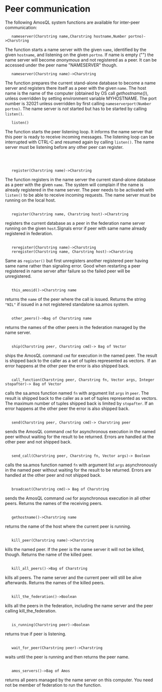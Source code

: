 # Peer communication

The following AmosQL system functions are available for inter-peer communication:

```
   nameserver(Charstring name,Charstring hostname,Number portno)->Charstring
```

The function starts a name server with the given `name`, identified by the given `hostname`, and listening on the given `portno`. If name is empty ("") the name server will become *anonymous* and not registered as a peer. It can be accessed under the peer name "NAMESERVER" though. 

```
   nameserver(Charstring name)->Charstring
```
The function prepares the current stand-alone database to become a name server and registers there itself as a peer with the given `name`. The host name is the name of the computer (obtained by OS call *gethostname()*), unless overridden by setting environment variable MYHOSTNAME. The port number is 32021 unless overridden by first calling `nameserverport(Number portno)`.  The name server is *not* started but has to be started by calling `listen()`.

```
   listen()
```
The function starts the peer listening loop. It informs the name server that this peer is ready to receive incoming messages. The listening loop can be interrupted with CTRL-C and resumed again by calling `listen()`. The name server must be listening before any other peer can register.

<br><br>
```
   register(Charstring name)->Charstring
```
The function registers in the name server the current stand-alone database as a peer with the given `name`. The system will complain if the name is already registered in the name server. The peer needs to be activated with `listen()` to be able to receive incoming requests. The name server must be running on the local host.
<br><br>
```
   register(Charstring name, Charstring host)->Charstring
```
registers the current database as a peer in the federation name server
running on the given `host`.Signals error if peer with same name already registered in federation.
<br><br>
```
   reregister(Charstring name)->Charstring
   reregister(Charstring name, Charstring host)->Charstring
```
Same as `register()` but first unregisters another registered peer having same name rather than signaling error. Good when restarting a peer registered in name server after failure so the failed peer will be unregistered.
<br><br>
```
   this_amosid()->Charstring name
```
returns the `name` of the peer where the call is issued. Returns the string `"NIL"` if issued in a not registered standalone sa.amos system.
<br><br>
```
   other_peers()->Bag of Charstring name
```
returns the names of the other peers in the federation managed by the name server.
<br><br>
```
   ship(Charstring peer, Charstring cmd)-> Bag of Vector
```
ships the AmosQL command `cmd` for execution in the named peer. The result is shipped back to the caller as a set of tuples represented as vectors.  If an error happens at the other peer the error is also shipped back.
<br><br>
```
   call_function(Charstring peer, Charstring fn, Vector args, Integer stopafter)-> Bag of Vector
```
calls the sa.amos function named `fn` with argument list `args` in `peer`. The result is shipped back to the caller as a set of tuples represented as vectors. The maximum number of tuples shipped back is limited by `stopafter`. If an error happens at the other peer the error is also shipped back.
<br><br>
```
   send(Charstring peer, Charstring cmd)-> Charstring peer
```
sends the AmosQL command `cmd` for asynchronous execution in the named peer without waiting for the result to be returned. Errors are handled at the other peer and not shipped back.
<br><br>
```
   send_call(Charstring peer, Charstring fn, Vector args)-> Boolean
```
calls the sa.amos function named `fn` with argument list `args` asynchronously in the named peer without waiting for the result to be returned. Errors are handled at the other peer and not shipped back.
<br><br>
```
   broadcast(Charstring cmd)-> Bag of Charstring
```
sends the AmosQL command `cmd` for asynchronous execution in all other peers. Returns the names of the receiving peers.
<br><br>
```
   gethostname()->Charstring name
```
returns the name of the host where the current peer is running.
<br><br>
```
   kill_peer(Charstring name)->Charstring
```
kills the named peer. If the peer is the name server it will not be killed, though. Returns the name of the killed peer.
<br><br>
```
   kill_all_peers()->Bag of Charstring
```
kills all peers. The name server and the current peer will still be alive afterwards. Returns the names of the killed peers.
<br><br>
```
   kill_the_federation()->Boolean
```
kills all the peers in the federation, including the name server and the peer calling kill_the_federation.
<br><br>
```
   is_running(Charstring peer)->Boolean
```
returns true if peer is listening.
<br><br>
```
   wait_for_peer(Charstring peer)->Charstring
```
waits until the peer is running and then returns the peer name.
<br><br>
```
   amos_servers()->Bag of Amos
```
returns all peers managed by the name server on this computer. You need not be member of federation to run the function.
